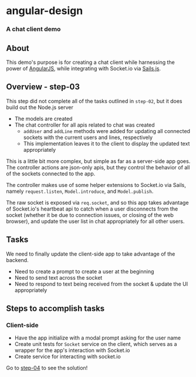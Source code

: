 # angular-design
### A chat client demo

## About

This demo's purpose is for creating a chat client while harnessing the power of [AngularJS](http://angularjs.org), while integrating with Socket.io via [Sails.js](http://sailsjs.org).

## Overview - step-03

This step did not complete all of the tasks outlined in `step-02`, but it does build out the Node.js server

*   The models are created
*   The chat controller for all apis related to chat was created
    *    `addUser` and `addLine` methods were added for updating all connected sockets with the current users and lines, respectively
    *    This implementation leaves it to the client to display the updated text appropriately

This is a little bit more complex, but simple as far as a server-side app goes.  The controller actions are json-only apis, but they control the behavior of all of the sockets connected to the app.

The controller makes use of some helper extensions to Socket.io via Sails, namely `request.listen`, `Model.introduce`, and `Model.publish`.

The raw socket is exposed via `req.socket`, and so this app takes advantage of Socket.io's heartbeat api to catch when a user disconnects from the socket (whether it be due to connection issues, or closing of the web browser), and update the user list in chat appropriately for all other users.

## Tasks

We need to finally update the client-side app to take advantage of the backend.

*   Need to create a prompt to create a user at the beginning
*   Need to send text across the socket
*   Need to respond to text being received from the socket & update the UI appropriately

## Steps to accomplish tasks

### Client-side

*   Have the app initialize with a modal prompt asking for the user name
*   Create unit tests for `Socket` service on the client, which serves as a wrapper for the app's interaction with Socket.io
*   Create service for interacting with socket.io

Go to [step-04](https://github.com/wesleycho/angular-design/tree/step-04) to see the solution!
